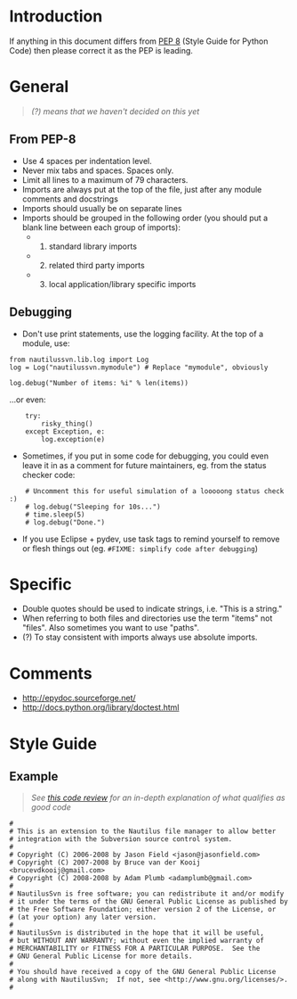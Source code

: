 # Introduction #

If anything in this document differs from [PEP 8](http://www.python.org/dev/peps/pep-0008/) (Style Guide for Python Code) then please correct it as the PEP is leading.

# General #

> _(?) means that we haven't decided on this yet_

## From PEP-8 ##

  * Use 4 spaces per indentation level.
  * Never mix tabs and spaces. Spaces only.
  * Limit all lines to a maximum of 79 characters.
  * Imports are always put at the top of the file, just after any module comments and docstrings
  * Imports should usually be on separate lines
  * Imports should be grouped in the following order (you should put a blank line between each group of imports):
    * 1. standard library imports
    * 2. related third party imports
    * 3. local application/library specific imports

## Debugging ##

  * Don't use print statements, use the logging facility. At the top of a module, use:

```
from nautilussvn.lib.log import Log
log = Log("nautilussvn.mymodule") # Replace "mymodule", obviously
```

```
log.debug("Number of items: %i" % len(items))
```

...or even:

```
    try:
        risky_thing()
    except Exception, e:
        log.exception(e)
```

  * Sometimes, if you put in some code for debugging, you could even leave it in as a comment for future maintainers, eg. from the status checker code:

```
    # Uncomment this for useful simulation of a looooong status check :) 
    # log.debug("Sleeping for 10s...")
    # time.sleep(5)
    # log.debug("Done.")
```

  * If you use Eclipse + pydev, use task tags to remind yourself to remove or flesh things out (eg. `#FIXME: simplify code after debugging`)

# Specific #

  * Double quotes should be used to indicate strings, i.e. "This is a string."
  * When referring to both files and directories use the term "items" not "files". Also sometimes you want to use "paths".
  * (?) To stay consistent with imports always use absolute imports.

# Comments #

  * http://epydoc.sourceforge.net/
  * http://docs.python.org/library/doctest.html

# Style Guide #

## Example ##
> _See [this code review](http://code.google.com/p/nautilussvn/source/browse/branches/v0.12/nautilussvn/lib/extensions/nautilus/__init__.py?spec=svn315&r=315) for an in-depth explanation of what qualifies as good code_

```
#
# This is an extension to the Nautilus file manager to allow better 
# integration with the Subversion source control system.
# 
# Copyright (C) 2006-2008 by Jason Field <jason@jasonfield.com>
# Copyright (C) 2007-2008 by Bruce van der Kooij <brucevdkooij@gmail.com>
# Copyright (C) 2008-2008 by Adam Plumb <adamplumb@gmail.com>
# 
# NautilusSvn is free software; you can redistribute it and/or modify
# it under the terms of the GNU General Public License as published by
# the Free Software Foundation; either version 2 of the License, or
# (at your option) any later version.
# 
# NautilusSvn is distributed in the hope that it will be useful,
# but WITHOUT ANY WARRANTY; without even the implied warranty of
# MERCHANTABILITY or FITNESS FOR A PARTICULAR PURPOSE.  See the
# GNU General Public License for more details.
# 
# You should have received a copy of the GNU General Public License
# along with NautilusSvn;  If not, see <http://www.gnu.org/licenses/>.
#

```